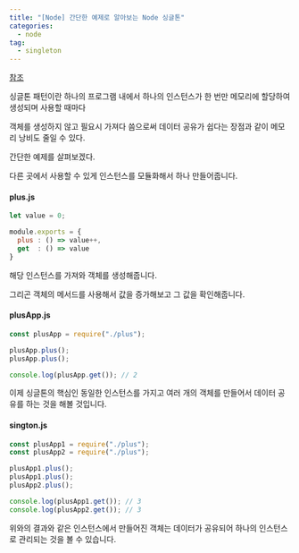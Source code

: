 ```yaml
---
title: "[Node] 간단한 예제로 알아보는 Node 싱글톤"
categories: 
  - node
tag:
  - singleton
---
```


[참조](https://medium.com/@lazlojuly/are-node-js-modules-singletons-764ae97519af)

싱글톤 패턴이란 하나의 프로그램 내에서 하나의 인스턴스가 한 번만 메모리에 할당하여 생성되며 사용할 때마다

객체를 생성하지 않고 필요시 가져다 씀으로써 데이터 공유가 쉽다는 장점과 같이 메모리 낭비도 줄일 수 있다.

간단한 예제를 살펴보겠다.


다른 곳에서 사용할 수 있게 인스턴스를 모듈화해서 하나 만들어줍니다.

#### plus.js

```js
let value = 0;

module.exports = {
  plus : () => value++,
  get  : () => value
}
```

해당 인스턴스를 가져와 객체를 생성해줍니다.

그리곤 객체의 메서드를 사용해서 값을 증가해보고 그 값을 확인해줍니다.

#### plusApp.js

```js
const plusApp = require("./plus");

plusApp.plus();
plusApp.plus();

console.log(plusApp.get()); // 2
```

이제 싱글톤의 핵심인 동일한 인스턴스를 가지고 여러 개의 객체를 만들어서 데이터 공유를 하는 것을 해볼 것입니다.

#### sington.js

```js
const plusApp1 = require("./plus");
const plusApp2 = require("./plus");

plusApp1.plus();
plusApp1.plus();
plusApp2.plus();

console.log(plusApp1.get()); // 3
console.log(plusApp2.get()); // 3
```

위와의 결과와 같은 인스턴스에서 만들어진 객체는 데이터가 공유되어 하나의 인스턴스로 관리되는 것을 볼 수 있습니다.